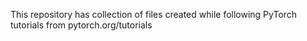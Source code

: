This repository has collection of files created while following PyTorch tutorials from pytorch.org/tutorials
